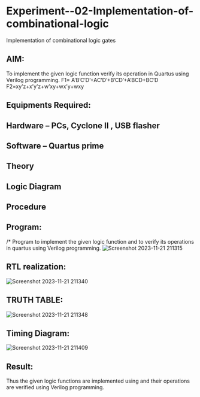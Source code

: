# Experiment--02-Implementation-of-combinational-logic
Implementation of combinational logic gates
 
## AIM:
To implement the given logic function verify its operation in Quartus using Verilog programming.
 F1= A’B’C’D’+AC’D’+B’CD’+A’BCD+BC’D
F2=xy’z+x’y’z+w’xy+wx’y+wxy
 
 
 
## Equipments Required:
## Hardware – PCs, Cyclone II , USB flasher
## Software – Quartus prime


## Theory
 

## Logic Diagram
## Procedure
## Program:
/*
Program to implement the given logic function and to verify its operations in quartus using Verilog programming.
![Screenshot 2023-11-21 211315](https://github.com/bhuvan8903/Experiment--02-Implementation-of-combinational-logic-/assets/151444524/a46c6330-739c-4d07-adc4-054e7479856a)

## RTL realization:
![Screenshot 2023-11-21 211340](https://github.com/bhuvan8903/Experiment--02-Implementation-of-combinational-logic-/assets/151444524/6829bc52-6329-442d-9d51-648f9458cd74)
## TRUTH TABLE:
![Screenshot 2023-11-21 211348](https://github.com/bhuvan8903/Experiment--02-Implementation-of-combinational-logic-/assets/151444524/a1d529a9-bb8b-4885-9802-dfc2dd59c559)

## Timing Diagram:
![Screenshot 2023-11-21 211409](https://github.com/bhuvan8903/Experiment--02-Implementation-of-combinational-logic-/assets/151444524/1bd9a8e3-a1d3-48c8-90c3-a990ae660666)

## Result:
Thus the given logic functions are implemented using  and their operations are verified using Verilog programming.
